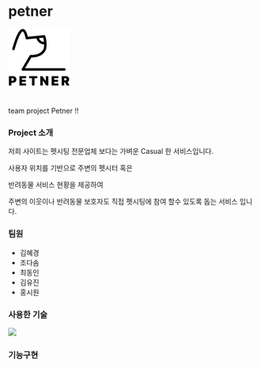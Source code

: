 # petner
![url_img](https://github.com/kostapetner/petner/blob/master/src/main/webapp/resources/images/header_logo.png?raw=true)
#
team project Petner !!

### Project 소개
저희 사이트는 펫시팅 전문업체 보다는 가벼운 Casual 한 서비스입니다.

사용자 위치를 기반으로 주변의 펫시터 혹은

반려동물 서비스 현황을 제공하여

주변의 이웃이나 반려동물 보호자도 직접 펫시팅에 참여 할수 있도록 돕는 서비스 입니다.

### 팀원
* 김혜경
* 조다솜
* 최동인
* 김유진
* 홍시원

### 사용한 기술
<img src="https://img.shields.io/badge/Firebase-FFCA28?style=flat-square&logo=firebase&logoColor=white"/>

### 기능구현

